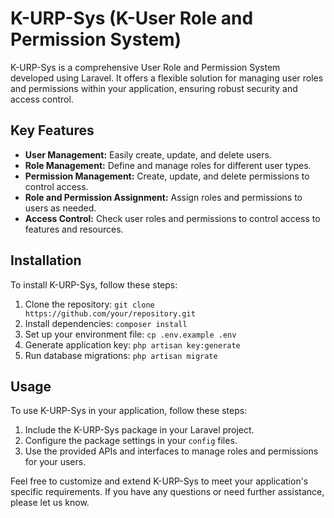 # K-URP-Sys (K-User Role and Permission System)

K-URP-Sys is a comprehensive User Role and Permission System developed using Laravel. It offers a flexible solution for managing user roles and permissions within your application, ensuring robust security and access control.

## Key Features

- **User Management:** Easily create, update, and delete users.
- **Role Management:** Define and manage roles for different user types.
- **Permission Management:** Create, update, and delete permissions to control access.
- **Role and Permission Assignment:** Assign roles and permissions to users as needed.
- **Access Control:** Check user roles and permissions to control access to features and resources.

## Installation

To install K-URP-Sys, follow these steps:

1. Clone the repository: `git clone https://github.com/your/repository.git`
2. Install dependencies: `composer install`
3. Set up your environment file: `cp .env.example .env`
4. Generate application key: `php artisan key:generate`
5. Run database migrations: `php artisan migrate`

## Usage

To use K-URP-Sys in your application, follow these steps:

1. Include the K-URP-Sys package in your Laravel project.
2. Configure the package settings in your `config` files.
3. Use the provided APIs and interfaces to manage roles and permissions for your users.

Feel free to customize and extend K-URP-Sys to meet your application's specific requirements. If you have any questions or need further assistance, please let us know.
